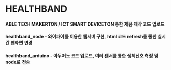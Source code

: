 # HEALTHBAND
#### ABLE TECH MAKERTON / ICT SMART DEVICETON 통한 제품 제작 코드 업로드
#### healthband_node - 와이파이를 이용한 웹서버 구현, html 코드 refresh를 통한 실시간 웹화면 변경
#### healthband_arduino - 아두이노 코드 업로드, 여러 센서를 통한 생체신호 측정 및 node로 전송
